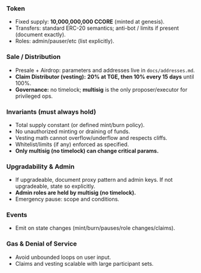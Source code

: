 
### Token
- Fixed supply: **10,000,000,000 CCORE** (minted at genesis).
- Transfers: standard ERC-20 semantics; anti-bot / limits if present (document exactly).
- Roles: admin/pauser/etc (list explicitly).

### Sale / Distribution
- Presale + Airdrop: parameters and addresses live in `docs/addresses.md`.
- **Claim Distributor (vesting):** **20% at TGE, then 10% every 15 days** until 100%.
- **Governance:** no timelock; **multisig** is the only proposer/executor for privileged ops.

### Invariants (must always hold)
- Total supply constant (or defined mint/burn policy).
- No unauthorized minting or draining of funds.
- Vesting math cannot overflow/underflow and respects cliffs.
- Whitelist/limits (if any) enforced as specified.
- **Only multisig (no timelock) can change critical params.**

### Upgradability & Admin
- If upgradeable, document proxy pattern and admin keys. If not upgradeable, state so explicitly.
- **Admin roles are held by multisig (no timelock).**
- Emergency pause: scope and conditions.

### Events
- Emit on state changes (mint/burn/pauses/role changes/claims).

### Gas & Denial of Service
- Avoid unbounded loops on user input.
- Claims and vesting scalable with large participant sets.

